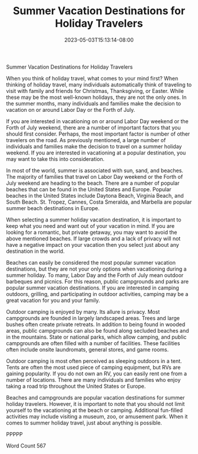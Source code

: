 ﻿---
title: "Summer Vacation Destinations for Holiday Travelers"
date: 2023-05-03T15:13:14-08:00
description: "Summer Vacations Tips for Web Success"
featured_image: "/images/Summer Vacations.jpg"
tags: ["Summer Vacations"]
---

Summer Vacation Destinations for Holiday Travelers

When you think of holiday travel, what comes to your mind first?  When thinking of holiday travel, many individuals automatically think of traveling to visit with family and friends for Christmas, Thanksgiving, or Easter.  While these may be the most well-known holidays, they are not the only ones.  In the summer months, many individuals and families make the decision to vacation on or around Labor Day or the Forth of July.  

If you are interested in vacationing on or around Labor Day weekend or the Forth of July weekend, there are a number of important factors that you should first consider.  Perhaps, the most important factor is number of other travelers on the road.  As previously mentioned, a large number of individuals and families make the decision to travel on a summer holiday weekend.  If you are interested in vacationing at a popular destination, you may want to take this into consideration.  

In most of the world, summer is associated with sun, sand, and beaches.  The majority of families that travel on Labor Day weekend or the Forth of July weekend are heading to the beach.  There are a number of popular beaches that can be found in the United States and Europe.  Popular beaches in the United States include Daytona Beach, Virginia Beach, and South Beach.  St. Tropez, Cannes, Costa Smeralda, and Marbella are popular summer beach destinations in Europe.

When selecting a summer holiday vacation destination, it is important to keep what you need and want out of your vacation in mind.  If you are looking for a romantic, but private getaway, you may want to avoid the above mentioned beaches.  If large crowds and a lack of privacy will not have a negative impact on your vacation then you select just about any destination in the world.  

Beaches can easily be considered the most popular summer vacation destinations, but they are not your only options when vacationing during a summer holiday.  To many, Labor Day and the Forth of July mean outdoor barbeques and picnics.  For this reason, public campgrounds and parks are popular summer vacation destinations.  If you are interested in camping outdoors, grilling, and participating in outdoor activities, camping may be a great vacation for you and your family.

Outdoor camping is enjoyed by many.  Its allure is privacy.  Most campgrounds are founded in largely landscaped areas.  Trees and large bushes often create private retreats.  In addition to being found in wooded areas, public campgrounds can also be found along secluded beaches and in the mountains. State or national parks, which allow camping, and public campgrounds are often filled with a number of facilities.  These facilities often include onsite laundromats, general stores, and game rooms.

Outdoor camping is most often perceived as sleeping outdoors in a tent.  Tents are often the most used piece of camping equipment, but RVs are gaining popularity. If you do not own an RV, you can easily rent one from a number of locations.  There are many individuals and families who enjoy taking a road trip throughout the United States or Europe.  

Beaches and campgrounds are popular vacation destinations for summer holiday travelers.  However, it is important to note that you should not limit yourself to the vacationing at the beach or camping.  Additional fun-filled activities may include visiting a museum, zoo, or amusement park.  When it comes to summer holiday travel, just about anything is possible.  

PPPPP

Word Count 567

